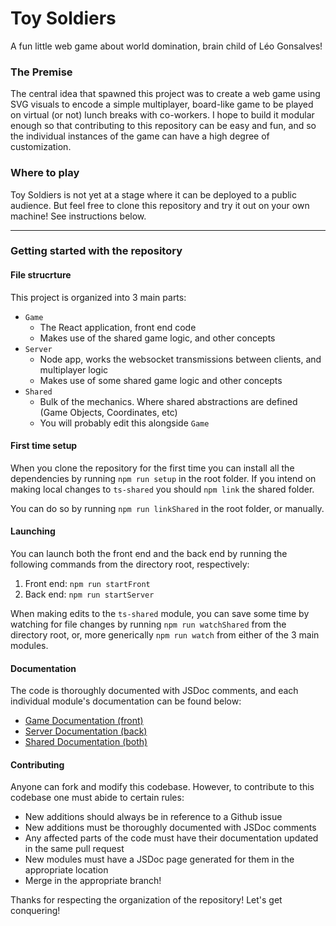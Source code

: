 # Toy Soldiers
A fun little web game about world domination, brain child of Léo Gonsalves!

### The Premise
The central idea that spawned this project was to create a web game using SVG visuals to 
encode a simple multiplayer, board-like game to be played on virtual (or not) lunch breaks
with co-workers. I hope to build it modular enough so that contributing to this repository
can be easy and fun, and so the individual instances of the game can have a high degree of
customization.

### Where to play
Toy Soldiers is not yet at a stage where it can be deployed to a public audience. But feel
free to clone this repository and try it out on your own machine! See instructions below.

----
### Getting started with the repository

#### File strucrture 
This project is organized into 3 main parts:
* `Game`
   * The React application, front end code 
   * Makes use of the shared game logic, and other concepts
* `Server`
   * Node app, works the websocket transmissions between clients, and multiplayer logic
   * Makes use of some shared game logic and other concepts
* `Shared`
   * Bulk of the mechanics. Where shared abstractions are defined (Game Objects, Coordinates, etc)
   * You will probably edit this alongside `Game`
   
#### First time setup
When you clone the repository for the first time you can install all the dependencies by running
`npm run setup` in the root folder. If you intend on making local changes to `ts-shared` you should 
`npm link` the shared folder.

You can do so by running `npm run linkShared` in the root folder, or manually.
   
#### Launching
You can launch both the front end and the back end by running the following commands from
the directory root, respectively:

1. Front end: `npm run startFront`
1. Back end: `npm run startServer`

When making edits to the `ts-shared` module, you can save some time by watching for file changes
by running `npm run watchShared` from the directory root, or, more generically `npm run watch` from
either of the 3 main modules.

#### Documentation
The code is thoroughly documented with JSDoc comments, and each individual module's documentation
can be found below:
* [Game Documentation (front)](ts-game/docs/index.md)
* [Server Documentation (back)](ts-server/docs/index.md)
* [Shared Documentation (both)](ts-shared/docs/index.md)

#### Contributing
Anyone can fork and modify this codebase. However, to contribute to this codebase
one must abide to certain rules:

* New additions should always be in reference to a Github issue
* New additions must be thoroughly documented with JSDoc comments
* Any affected parts of the code must have their documentation updated in the same pull request
* New modules must have a JSDoc page generated for them in the appropriate location
* Merge in the appropriate branch!

Thanks for respecting the organization of the repository! Let's get conquering!
